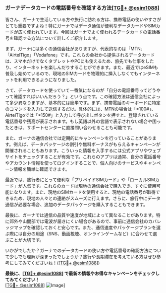 ### ガーナデータカードの電話番号を確認する方法[[TG💪+ @esim1088](https://t.me/s/esim1088)]

皆さん、ガーナで生活している方や旅行に訪れる方は、携帯電話の使いやすさがとても重要ですよね！特にガーナではデータ通信が便利なデータカードやSIMカードが広く使われています。今回はガーナでよく使われるデータカードの電話番号を確認する方法について詳しくご紹介します。

まず、ガーナには多くの通信会社がありますが、代表的なのは「MTN」「AirtelTigo」「Vodafone」です。これらの会社から提供されるデータカードは、スマホだけでなくタブレットやPCにも使えるため、旅先でも仕事をしたり、インターネットを楽しんだりすることができます。また、最近ではeSIMも普及し始めているので、現地のSIMカードを物理的に挿入しなくてもインターネットを利用できるようになりました。

さて、データカードを使っていて一番気になるのが「自分の電話番号ってどうやって確認すればいいんだろう？」という点です。この確認方法は通信会社によって多少異なりますが、基本的には簡単です。まず、携帯電話のキーボードに特定のコマンドを入力して送信するだけ。具体的には、MTNの場合は「*100#」、AirtelTigoでは「*150#」と入力して呼び出しボタンを押すと、登録されている電話番号や残高が表示されます。もし英語以外の言語で表示されない場合や困ったときは、サポートセンターに直接問い合わせることも可能です。

また、ガーナの通信会社では定期的にキャンペーンを行っていることがあります。例えば、データパッケージの割引や無料ボーナスがもらえるキャンペーンが開催されることもあります。こういった情報を入手するには公式アプリやウェブサイトをチェックすることが有効です。これらのアプリは通常、自分の電話番号やアカウント情報を使ってログインすることで、個人向けのサービスやキャンペーン情報を簡単に確認できます。

最近では、旅行者にとって便利な「プリペイドSIMカード」や「ローカルSIMカード」が人気です。これらのカードは現地の通信会社で購入でき、すぐに使用可能になります。また、現地のSIMカードを使用すると、現地の電話番号が取得できるため、現地の人々との連絡がスムーズに行えます。さらに、旅行中にデータ通信が必要な場合、追加のデータパッケージを購入することもできます。

最後に、ガーナでは通信の品質や速度が地域によって異なることがあります。特に郊外や山間部では電波が届きにくい場合があるので、事前に通信会社のカバレッジマップを確認しておくと安心です。また、通信速度やパッケージプランを選ぶ際には自分の用途（SNS、動画視聴、オンラインゲームなど）に合わせて選ぶことが大切です。

いかがでしたか？ガーナでのデータカードの使い方や電話番号の確認方法について少しでも理解が深まったでしょうか？旅行や長期滞在を考えている方はぜひ参考にしてみてくださいね！([[TG💪+ @esim1088](https://t.me/s/esim1088)])

**最後に、[[TG💪+ @esim1088](https://t.me/s/esim1088)] で最新の情報やお得なキャンペーンをチェックしてみてください！**  
[[TG💪+ @esim1088](https://t.me/s/esim1088)] ![Image](https://i.postimg.cc/Y0z9fWf4/image.png)]